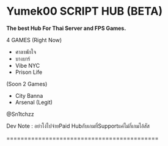 # Yumek00 SCRIPT HUB (BETA)
**The best Hub For Thai Server and FPS Games.**

4 GAMES (Right Now)
- ศาลาพักใจ
- บางบาร์
- Vibe NYC
- Prison Life

(Soon 2 Games)
- City Banna
- Arsenal (Legit)

@Sn1tchzz

Dev Note : อย่าโง่ไปจ่ายPaid Hubกับเกมที่Supportแค่ไม่กี่เกมไอ้สัส

===========================================
